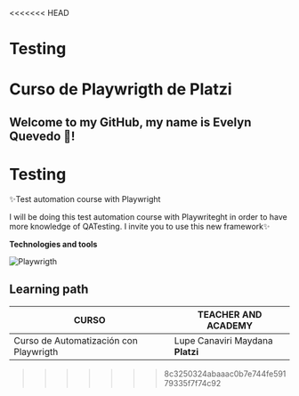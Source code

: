 <<<<<<< HEAD
# Testing
Curso de Playwrigth de Platzi
=======
## Welcome to my GitHub, my name is Evelyn Quevedo 👋!
# Testing



<!--
**EvelynDevia29/EvelynDevia29** is a ✨ _special_ ✨ repository because its `README.md` (this file) appears on your GitHub profile.

Here are some ideas to get you started:

- 🔭 I’m currently working on ...
- 🌱 I’m currently learning ...
- 👯 I’m looking to collaborate on ...
- 🤔 I’m looking for help with ...
- 💬 Ask me about ...
- 📫 How to reach me: ...
- 😄 Pronouns: ...
- ⚡ Fun fact: ...
-->
✨Test automation course with Playwright

I will be doing this test automation course with Playwriteght in order to have more knowledge of QATesting. I invite you to use this new framework✨

__Technologies and tools__

![Playwrigth](https://img.shields.io/badge/-Playwrigth-red)



## __Learning path__


**CURSO** | **TEACHER AND ACADEMY**
----------|------------------------
Curso de Automatización con Playwrigth|Lupe Canaviri Maydana **Platzi**
>>>>>>> 8c3250324abaaac0b7e744fe59179335f7f74c92
